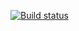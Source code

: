 [![Build status](https://ci.appveyor.com/api/projects/status/75gjf3i9fbwgywmu?svg=true)](https://ci.appveyor.com/project/Lebedeva-Kris/apici)